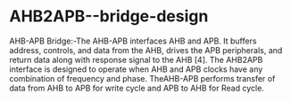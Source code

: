 # AHB2APB--bridge-design
AHB-APB Bridge:-The AHB-APB interfaces AHB and APB. It buffers address, controls, and data from the AHB, drives the APB peripherals, and return data along with response signal to the AHB [4]. The AHB2APB interface is designed to operate when AHB and APB clocks have any combination of frequency and phase. TheAHB-APB performs transfer of data from AHB to APB for write cycle and APB to AHB for Read cycle. 
